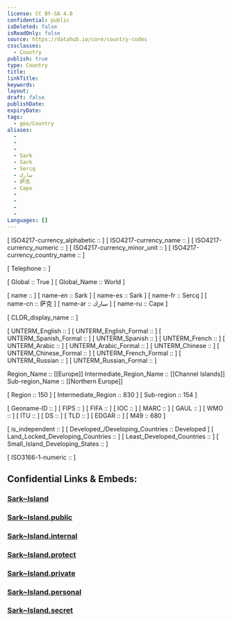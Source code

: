 ```yaml
---
license: CC BY-SA 4.0
confidential: public
isDeleted: false
isReadOnly: false
source: https://datahub.io/core/country-codes
cssclasses:
  - Country
publish: true
type: Country
title:
linkTitle:
keywords:
layout:
draft: false
publishDate:
expiryDate:
tags:
  - geo/Country
aliases:
  - 
  - 
  - 
  - Sark
  - Sark
  - Sercq
  - سارك
  - 萨克
  - Сарк
  - 
  - 
  - 
  - 
Languages: []
---
```


[	ISO4217-currency_alphabetic	 ::  ] 
[	ISO4217-currency_name	 ::  ] 
[	ISO4217-currency_numeric	 ::  ] 
[	ISO4217-currency_minor_unit	 ::  ] 
[	ISO4217-currency_country_name	 ::  ] 

[	Telephone	 ::  ] 

[	Global	 :: True ] 
[	Global_Name	 :: World ] 

[	name	 ::  ] 
[	name-en	 :: Sark ] 
[	name-es	 :: Sark ] 
[	name-fr	 :: Sercq ] 
[	name-cn	 :: 萨克 ] 
[	name-ar	 :: سارك ] 
[	name-ru	 :: Сарк ] 

[	CLDR_display_name	 ::  ] 

[	UNTERM_English	 ::  ] 
[	UNTERM_English_Formal	 ::  ] 
[	UNTERM_Spanish_Formal	 ::  ] 
[	UNTERM_Spanish	 ::  ] 
[	UNTERM_French	 ::  ] 
[	UNTERM_Arabic	 ::  ] 
[	UNTERM_Arabic_Formal	 ::  ] 
[	UNTERM_Chinese	 ::  ] 
[	UNTERM_Chinese_Formal	 ::  ] 
[	UNTERM_French_Formal	 ::  ] 
[	UNTERM_Russian	 ::  ] 
[	UNTERM_Russian_Formal	 ::  ] 

Region_Name ::  [[Europe]] 
Intermediate_Region_Name ::  [[Channel Islands]] 
Sub-region_Name ::  [[Northern Europe]] 

[	Region	 :: 150 ] 
[	Intermediate_Region	 :: 830 ] 
[	Sub-region	 :: 154 ] 

[	Geoname-ID	 ::  ] 
[	FIPS	 ::  ] 
[	FIFA	 ::  ] 
[	IOC	 ::  ] 
[	MARC	 ::  ] 
[	GAUL	 ::  ] 
[	WMO	 ::  ] 
[	ITU	 ::  ] 
[	DS	 ::  ] 
[	TLD	 ::  ] 
[	EDGAR	 ::  ] 
[	M49	 :: 680 ] 

[	is_independent	 ::  ] 
[	Developed_/Developing_Countries	 :: Developed ] 
[	Land_Locked_Developing_Countries	 ::  ] 
[	Least_Developed_Countries	 ::  ] 
[	Small_Island_Developing_States	 ::  ] 

[	ISO3166-1-numeric	 ::  ] 


## Confidential Links & Embeds: 

### [Sark~Island](/_Standards/Earth/Continent/Europe/Europe~North/UK/Guernsey/Sark~Island.md) 

### [Sark~Island.public](/_public/Earth/Continent/Europe/Europe~North/UK/Guernsey/Sark~Island.public.md) 

### [Sark~Island.internal](/_internal/Earth/Continent/Europe/Europe~North/UK/Guernsey/Sark~Island.internal.md) 

### [Sark~Island.protect](/_protect/Earth/Continent/Europe/Europe~North/UK/Guernsey/Sark~Island.protect.md) 

### [Sark~Island.private](/_private/Earth/Continent/Europe/Europe~North/UK/Guernsey/Sark~Island.private.md) 

### [Sark~Island.personal](/_personal/Earth/Continent/Europe/Europe~North/UK/Guernsey/Sark~Island.personal.md) 

### [Sark~Island.secret](/_secret/Earth/Continent/Europe/Europe~North/UK/Guernsey/Sark~Island.secret.md)

